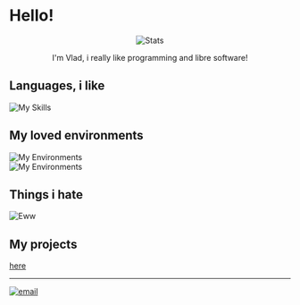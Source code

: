 # Hello!

<p align="center">
  <img src="https://github-stats-alpha.vercel.app/api?username=virashu" alt="Stats">

<p align="center">
  I'm Vlad, i really like programming and libre software!

## Languages, i like
![My Skills](https://skillicons.dev/icons?i=python,cs,html,js,bash,aruino)

## My loved environments
![My Environments](https://skillicons.dev/icons?i=vscode,visualstudio,neovim)  
![My Environments](https://skillicons.dev/icons?i=linux,docker)

## Things i hate
![Eww](https://skillicons.dev/icons?i=cpp,cpp,cpp,cpp)

## My projects

[here](./projects.md)

---

[![email](https://img.shields.io/badge/contact%20me%20on-virashu@disroot.org-blue)](mailto:virashu@disroot.org)
